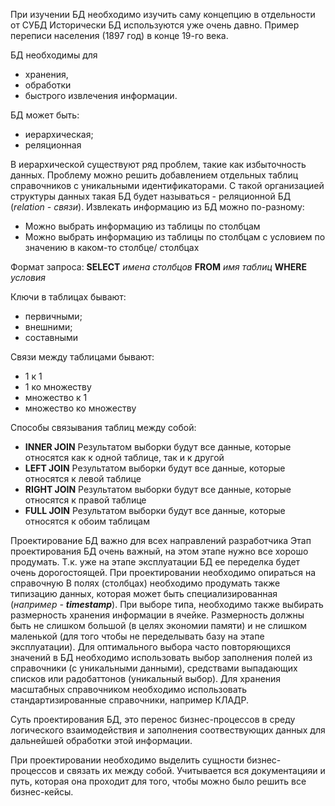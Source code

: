 При изучении БД необходимо изучить саму концепцию в отдельности от СУБД
Исторически БД используются уже очень давно. Пример переписи населения (1897 год) в конце 19-го века.

БД необходимы для 
 * хранения,
 * обработки 
 * быстрого извлечения информации.

БД может быть:
 * иерархическая;
 * реляционная

В иерархической существуют ряд проблем, такие как избыточность данных. Проблему можно решить добавлением отдельных таблиц справочников с уникальными идентификаторами. С такой организацией структуры данных такая БД будет называться - реляционной БД (_relation - связи_).
Извлекать информацию из БД можно по-разному:
- Можно выбрать информацию из таблицы по столбцам
- Можно выбрать информацию из таблицы по столбцам с условием по значению в каком-то столбце/ столбцах

Формат запроса: **SELECT** _имена столбцов_ **FROM** _имя таблиц_ **WHERE** _условия_

Ключи в таблицах бывают:
* первичными;
* внешними;
* составными

Связи между таблицами бывают:
* 1 к 1
* 1 ко множеству
* множество к 1
* множество ко множеству

Способы связывания таблиц между собой:
- **INNER JOIN**
Результатом выборки будут все данные, которые относятся как к одной таблице, так и к другой
- **LEFT JOIN**
Результатом выборки будут все данные, которые относятся к левой таблице
- **RIGHT JOIN**
Результатом выборки будут все данные, которые относятся к правой таблице
- **FULL JOIN**
Результатом выборки будут все данные, которые относятся к обоим таблицам


Проектирование БД важно для всех направлений разработчика
Этап проектирования БД очень важный, на этом этапе нужно все хорошо продумать. Т.к. уже на этапе эксплуатации БД ее переделка будет очень дорогостоящей.
При проектировании необходимо опираться на справочную 
В полях (столбцах) необходимо продумать также типизацию данных, которая может быть специализированная (_например - **timestamp**_). 
При выборе типа, необходимо также выбирать размерность хранения информации в ячейке. Размерность должны быть не слишком большой (в целях экономии памяти) и не слишком маленькой (для того чтобы не переделывать базу на этапе эксплуатации).
Для оптимального выбора часто повторяющихся значений в БД необходимо использовать выбор заполнения полей из справочники (с уникальными данными), средствами выпадающих списков или радобаттонов (уникальный выбор).
Для хранения масштабных справочником необходимо использовать стандартизированные справочники, например КЛАДР.

Суть проектирования БД, это перенос бизнес-процессов в среду логического взаимодействия и заполнения соотвествующих данных для дальнейшей обработки этой информации. 

При проектировании необходимо выделить сущности бизнес-процессов и связать их между собой. Учитывается вся документацияи и путь, которая она проходит для того, чтобы можно было решить все бизнес-кейсы.